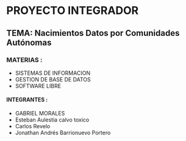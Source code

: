 # PROYECTO INTEGRADOR 
##  TEMA: Nacimientos Datos por Comunidades Autónomas
### MATERIAS :
- 	SISTEMAS DE INFORMACION 
- 	GESTION DE BASE DE DATOS 
- 	SOFTWARE LIBRE

#### INTEGRANTES :
-	GABRIEL MORALES
-	Esteban Aulestia calvo toxico
-	Carlos Revelo
-	Jonathan Andrés Barrionuevo Portero 
